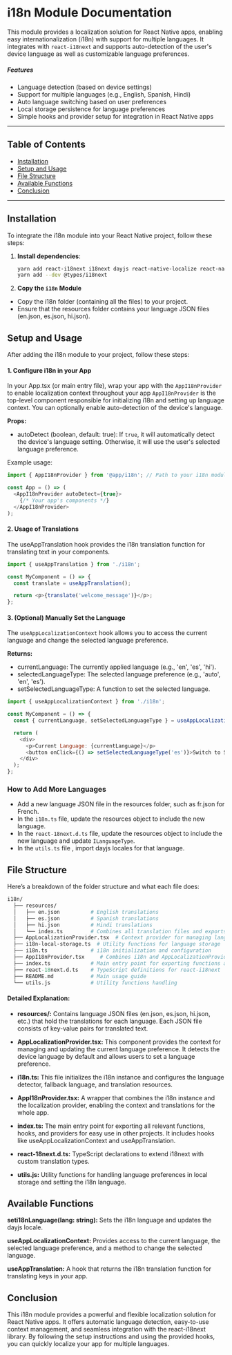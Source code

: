 # i18n Module Documentation

This module provides a localization solution for React Native apps, enabling easy internationalization (i18n) with support for multiple languages. It integrates with `react-i18next` and supports auto-detection of the user's device language as well as customizable language preferences.

##### Features
- Language detection (based on device settings)
- Support for multiple languages (e.g., English, Spanish, Hindi)
- Auto language switching based on user preferences
- Local storage persistence for language preferences
- Simple hooks and provider setup for integration in React Native apps

---

## Table of Contents

- [Installation](#installation)
- [Setup and Usage](#setup-and-usage)
- [File Structure](#file-structure)
- [Available Functions](#available-functions)
- [Conclusion](#conclusion)

---

## Installation

To integrate the i18n module into your React Native project, follow these steps:

1. **Install dependencies**:

   ```bash
   yarn add react-i18next i18next dayjs react-native-localize react-native-mmkv
   yarn add --dev @types/i18next
   ```


2. **Copy the `i18n` Module**

- Copy the i18n folder (containing all the files) to your project.
- Ensure that the resources folder contains your language JSON files (en.json, es.json, hi.json).

## Setup and Usage

After adding the i18n module to your project, follow these steps:

#### 1. Configure i18n in your App

In your App.tsx (or main entry file), wrap your app with the `AppI18nProvider` to enable localization context throughout your app
`AppI18nProvider` is the top-level component responsible for initializing i18n and setting up language context. You can optionally enable auto-detection of the device's language.

**Props:**
- autoDetect (boolean, default: true): If `true`, it will automatically detect the device's language setting. Otherwise, it will use the user's selected language preference.

Example usage:

```javascript
import { AppI18nProvider } from '@app/i18n'; // Path to your i18n module

const App = () => (
  <AppI18nProvider autoDetect={true}>
    {/* Your app's components */}
  </AppI18nProvider>
);

```

#### 2. Usage of Translations

The useAppTranslation hook provides the i18n translation function for translating text in your components.

```javascript
import { useAppTranslation } from './i18n';

const MyComponent = () => {
  const translate = useAppTranslation();

  return <p>{translate('welcome_message')}</p>;
};

```


#### 3. (Optional) Manually Set the Language

The `useAppLocalizationContext` hook allows you to access the current language and change the selected language preference.

**Returns:**
- 	currentLanguage: The currently applied language (e.g., 'en', 'es', 'hi').
- 	selectedLanguageType: The selected language preference (e.g., 'auto', 'en', 'es').
- 	setSelectedLanguageType: A function to set the selected language.

```javascript
import { useAppLocalizationContext } from './i18n';

const MyComponent = () => {
  const { currentLanguage, setSelectedLanguageType } = useAppLocalizationContext();

  return (
    <div>
      <p>Current Language: {currentLanguage}</p>
      <button onClick={() => setSelectedLanguageType('es')}>Switch to Spanish</button>
    </div>
  );
};

```
### How to Add More Languages
- Add a new language JSON file in the resources folder, such as fr.json for French.
- In the `i18n.ts` file, update the resources object to include the new language.
- In the `react-18next.d.ts` file, update the resources object to include the new language and update `ILanguageType`.
- In the `utils.ts` file , import dayjs locales for that language.



## File Structure
Here’s a breakdown of the folder structure and what each file does:

```graphql
i18n/
  ├── resources/
  │   ├── en.json          # English translations
  │   ├── es.json          # Spanish translations
  │   ├── hi.json          # Hindi translations
  │   └── index.ts         # Combines all translation files and exports them
  ├── AppLocalizationProvider.tsx  # Context provider for managing language preferences
  ├── i18n-local-storage.ts  # Utility functions for language storage
  ├── i18n.ts              # i18n initialization and configuration
  ├── AppI18nProvider.tsx     # Combines i18n and AppLocalizationProvider for localization
  ├── index.ts             # Main entry point for exporting functions and hooks
  ├── react-18next.d.ts    # TypeScript definitions for react-i18next
  ├── README.md            # Main usage guide
  └── utils.js             # Utility functions handling

```

#### Detailed Explanation:
- **resources/:** Contains language JSON files (en.json, es.json, hi.json, etc.) that hold the translations for each language. Each JSON file consists of key-value pairs for translated text.

- **AppLocalizationProvider.tsx:** This component provides the context for managing and updating the current language preference. It detects the device language by default and allows users to set a language preference.

- **i18n.ts:** This file initializes the i18n instance and configures the language detector, fallback language, and translation resources.

- **AppI18nProvider.tsx:** A wrapper that combines the i18n instance and the localization provider, enabling the context and translations for the whole app.

- **index.ts:** The main entry point for exporting all relevant functions, hooks, and providers for easy use in other projects. It includes hooks like useAppLocalizationContext and useAppTranslation.

- **react-18next.d.ts:** TypeScript declarations to extend i18next with custom translation types.

- **utils.js:** Utility functions for handling language preferences in local storage and setting the i18n language.

## Available Functions
**seti18nLanguage(lang: string):** Sets the i18n language and updates the dayjs locale.

**useAppLocalizationContext:** Provides access to the current language, the selected language preference, and a method to change the selected language.

**useAppTranslation:** A hook that returns the i18n translation function for translating keys in your app.

## Conclusion
This i18n module provides a powerful and flexible localization solution for React Native apps. It offers automatic language detection, easy-to-use context management, and seamless integration with the react-i18next library. By following the setup instructions and using the provided hooks, you can quickly localize your app for multiple languages.

